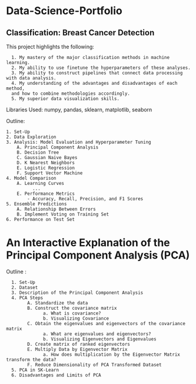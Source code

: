 # Data-Science-Portfolio
## Classification: Breast Cancer Detection
This project highlights the following:

      1. My mastery of the major classification methods in machine learning.
      2. My ability to use finetune the hyperparameters of these analyses. 
      3. My ability to construct pipelines that connect data processing with data analysis.
      4. My understanding of the advantages and disadvantages of each method, 
      and how to combine methodologies accordingly.
      5. My superior data visualization skills.

Libraries Used: numpy, pandas, sklearn, matplotlib, seaborn

Outline:

    1. Set-Up
    2. Data Exploration
    3. Analysis: Model Evaluation and Hyperparameter Tuning
        A. Principal Component Analysis
        B. Decision Tree
        C. Gaussian Naive Bayes
        D. K Nearest Neighbors
        E. Logistic Regression
        F. Support Vector Machine
    4. Model Comparison
        A. Learning Curves
              ...
        E. Performance Metrics
            - Accuracy, Recall, Precision, and F1 Scores
    5. Ensemble Predictions
        A. Relationship Between Errors
        B. Implement Voting on Training Set
    6. Performance on Test Set

# An Interactive Explanation of the Principal Component Analysis (PCA)

Outline : 

      1. Set-Up
      2. Dataset
      3. Description of the Principal Component Analysis
      4. PCA Steps
            A. Standardize the data
            B. Construct the covariance matrix
                  a. What is covariance?
                  b. Visualizing Covariance
            C. Obtain the eigenvalues and eigenvectors of the covariance matrix
                  a. What are eigenvalues and eigenvectors?
                  b. Visualizing Eigenvectors and Eigenvalues
            D. Create matrix of ranked eigenvectors
            E. Multiply Data by Eigenvector Matrix
                  a. How does multiplication by the Eigenvector Matrix transform the data?
            F. Reduce Dimensionality of PCA Transformed Dataset
      5. PCA in SK-Learn
      6. Disadvantages and Limits of PCA
